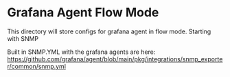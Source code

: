 # Grafana Agent Flow Mode 
This directory will store configs for grafana agent in flow mode. Starting with SNMP


Built in SNMP.YML with the grafana agents are here:
https://github.com/grafana/agent/blob/main/pkg/integrations/snmp_exporter/common/snmp.yml